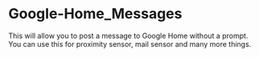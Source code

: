 # Google-Home_Messages
This will allow you to post a message to Google Home without a prompt. You can use this for proximity sensor, mail sensor and many more things.
